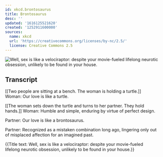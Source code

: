 ```yaml
---
id: xkcd.brontosaurus
title: Brontosaurus
desc: ''
updated: '1616125521620'
created: '1252911600000'
sources:
  name: xkcd
  url: 'https://creativecommons.org/licenses/by-nc/2.5/'
  license: Creative Commons 2.5
---
```

![Well, sex is like a velociraptor: despite your movie-fueled lifelong neurotic obsession, unlikely to be found in your house.](https://imgs.xkcd.com/comics/brontosaurus.png)

## Transcript
[[Two people are sitting at a bench.  The woman is holding a turtle.]]
Woman: Our love is like a turtle.

[[The woman sets down the turtle and turns to her partner.  They hold hands.]]
Woman: Humble and simple, enduring by virtue of perfect design.

Partner: Our love is like a brontosaurus.

Partner: Recognized as a mistaken combination long ago, lingering only out of misplaced affection for an imagined past.

{{Title text: Well, sex is like a velociraptor: despite your movie-fueled lifelong neurotic obsession, unlikely to be found in your house.}}
